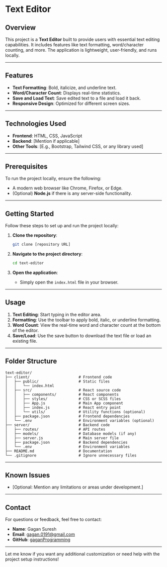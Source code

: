 # **Text Editor**

## **Overview**
This project is a **Text Editor** built to provide users with essential text editing capabilities. It includes features like text formatting, word/character counting, and more. The application is lightweight, user-friendly, and runs locally.

---

## **Features**
- **Text Formatting**: Bold, italicize, and underline text.
- **Word/Character Count**: Displays real-time statistics.
- **Save and Load Text**: Save edited text to a file and load it back.
- **Responsive Design**: Optimized for different screen sizes.

---

## **Technologies Used**
- **Frontend**: HTML, CSS, JavaScript
- **Backend**: [Mention if applicable]
- **Other Tools**: [E.g., Bootstrap, Tailwind CSS, or any library used]

---

## **Prerequisites**
To run the project locally, ensure the following:
- A modern web browser like Chrome, Firefox, or Edge.
- (Optional) **Node.js** if there is any server-side functionality.

---

## **Getting Started**
Follow these steps to set up and run the project locally:

1. **Clone the repository**:
   ```bash
   git clone [repository URL]
   ```

2. **Navigate to the project directory**:
   ```bash
   cd text-editor
   ```

3. **Open the application**:
   - Simply open the `index.html` file in your browser.

---

## **Usage**
1. **Text Editing**: Start typing in the editor area.
2. **Formatting**: Use the toolbar to apply bold, italic, or underline formatting.
3. **Word Count**: View the real-time word and character count at the bottom of the editor.
4. **Save/Load**: Use the save button to download the text file or load an existing file.

---

## **Folder Structure**
```
text-editor/
├── client/                      # Frontend code
│   ├── public/                  # Static files
│   │   └── index.html
│   ├── src/                     # React source code
│   │   ├── components/          # React components
│   │   ├── styles/              # CSS or SCSS files
│   │   ├── App.js               # Main App component
│   │   ├── index.js             # React entry point
│   │   └── utils/               # Utility functions (optional)
│   ├── package.json             # Frontend dependencies
│   └── .env                     # Environment variables (optional)
├── server/                      # Backend code
│   ├── routes/                  # API routes
│   ├── models/                  # Database models (if any)
│   ├── server.js                # Main server file
│   ├── package.json             # Backend dependencies
│   └── .env                     # Environment variables
├── README.md                    # Documentation
└── .gitignore                   # Ignore unnecessary files

```

---

## **Known Issues**
- [Optional: Mention any limitations or areas under development.]

---

## **Contact**
For questions or feedback, feel free to contact:
- **Name**: Gagan Suresh
- **Email**: gagan.0191@gmail.com
- **GitHub**: [gaganProgramming](https://github.com/gaganProgramming)

---

Let me know if you want any additional customization or need help with the project setup instructions!